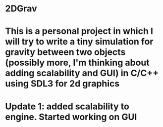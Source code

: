 # 2DGrav

# This is a personal project in which I will try to write a tiny simulation for gravity between two objects (possibly more, I'm thinking about adding scalability and GUI) in C/C++ using SDL3 for 2d graphics

# Update 1: added scalability to engine. Started working on GUI

